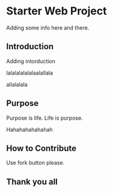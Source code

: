 # Starter Web Project
Adding some info here and there.


## Introduction

Adding intorduction


lalalalalalalaalallala

allalalala


## Purpose

Purpose is life.
Life is purpose.

Hahahahahahahah


## How to Contribute

Use fork button please.

## Thank you all